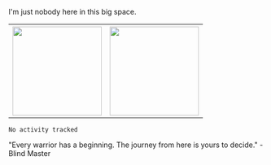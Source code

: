 I'm just nobody here in this big space.
<table>
  <tr>
    <th><img height="175em" src="https://github-readme-stats.vercel.app/api/top-langs/?username=introbond&layout=compact" /></th>
    <th><img height="175em" src="https://github-readme-stats.vercel.app/api?username=introbond&show_icons=true&hide_border=true&&count_private=true&include_all_commits=true" /></th>
  </tr>
</table>

<!--START_SECTION:waka-->

```text
No activity tracked
```

<!--END_SECTION:waka-->

"Every warrior has a beginning. The journey from here is yours to decide."  -Blind Master
